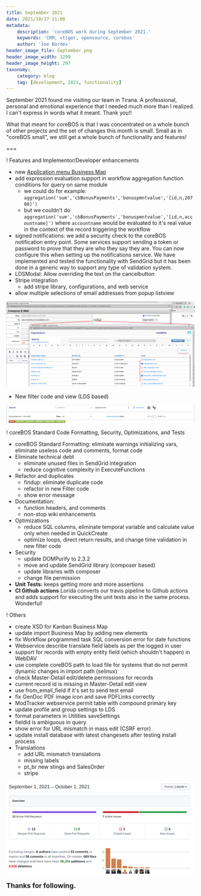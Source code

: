 ```yaml
---
title: September 2021
date: 2021/10/17 11:08
metadata:
    description: 'coreBOS work during September 2021.'
    keywords: 'CRM, vtiger, opensource, corebos'
    author: 'Joe Bordes'
header_image_file: September.png
header_image_width: 1299
header_image_height: 297
taxonomy:
    category: blog
    tag: [development, 2021, functionality]
---
```


September 2021 found me visiting our team in Tirana. A professional, personal and emotional experience that I needed much more than I realized. I can't express in words what it meant. Thank you!!

What that meant for coreBOS is that I was concentrated on a whole bunch of other projects and the set of changes this month is small. Small as in "coreBOS small", we still get a whole bunch of functionality and features!

===

 ! Features and Implementor/Developer enhancements

- new [Application menu Business Map](https://corebos.com/documentation/doku.php?noprocess=1&id=en:adminmanual:businessmappings:applicationmenu)
- add expression evaluation support in workflow aggregation function conditions for query on same module
  - we could do for example: `aggregation('sum','cbBonusPayments','bonuspmntvalue','[id,n,20700]')`
  - but we couldn't do `aggregation('sum','cbBonusPayments','bonuspmntvalue','[id,n,accountname]')` where `accountname` would be evaluated to it's real value in the context of the record triggering the workflow
- signed notifications: we add a security check to the coreBOS notification entry point. Some services support sending a token or password to prove that they are who they say they are. You can now configure this when setting up the notifications service. We have implemented and tested the functionality with SendGrid but it has been done in a generic way to support any type of validation system.
- LDSModal: Allow overriding the text on the cancelbutton
- Stripe integration
  - add stripe library, configurations, and web service
- allow multiple selections of email addresses from popup listview

![Select multiple emails](selectemails.png)

- New filter code and view (LDS based)

![LDS based search and filter](SearchFilter.png)

<span></span>

 ! coreBOS Standard Code Formatting, Security, Optimizations, and Tests

- coreBOS Standard Formatting: eliminate warnings initializing vars, eliminate useless code and comments, format code
- Eliminate technical debt
  - eliminate unused files in SendGrid integration
  - reduce cognitive complexity in ExecuteFunctions
- Refactor and duplicates
  - findup: eliminate duplicate code
  - refactor in new Filter code
  - show error message
- Documentation:
  - function headers, and comments
  - non-stop wiki enhancements
- Optimizations
  - reduce SQL columns, eliminate temporal variable and calculate value only when needed in QuickCreate
  - optimize loops, direct return results, and change time validation in new filter code
- Security
  - update DOMPurify to 2.3.2
  - move and update SendGrid library (composer based)
  - update libraries with composer
  - change file permission
- **Unit Tests:** keeps getting more and more assertions
- **CI Github actions** Lorida converts our travis pipeline to Github actions and adds support for executing the unit tests also in the same process. Wonderful!

<span></span>

 ! Others

- create XSD for Kanban Business Map
- update import Business Map by adding new elements
- fix Workflow programmed task SQL conversion error for date functions
- Webservice describe translate field labels as per the logged in user
- support for records with empty entity field (which shouldn't happen) in WebDAV
- use complete coreBOS path to load file for systems that do not permit dynamic changes in import path (selinux)
- check Master-Detail edit/delete permissions for records
- current record id is missing in Master-Detail edit view
- use from_email_field if it's set to send test email
- fix GenDoc PDF image icon and save PDFLinks correctly
- ModTracker webservice permit table with compound primary key
- update profile and group settings to LDS
- format parameters in Utilities saveSettings
- fieldid is ambiguous in query
- show error for URL mismatch in mass edit (CSRF error)
- update install database with latest changesets after testing install process
- Translations
  - add URL mismatch translations
  - missing labels
  - pt_br new stings and SalesOrder
  - stripe

<span></span>

![September Insights](corebosgithub2109.png)

**<span style="font-size:large">Thanks for following.</span>**
